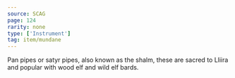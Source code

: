 ```yaml
---
source: SCAG
page: 124
rarity: none
type: ['Instrument']
tag: item/mundane
---
```


Pan pipes or satyr pipes, also known as the shalm, these are sacred to Lliira and popular with wood elf and wild elf bards.

